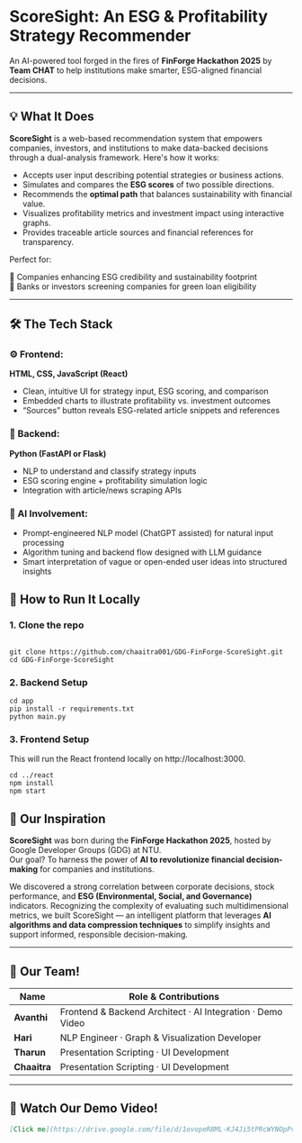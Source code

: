 # ScoreSight: An ESG & Profitability Strategy Recommender

An AI-powered tool forged in the fires of **FinForge Hackathon 2025** by **Team CHAT** to help institutions make smarter, ESG-aligned financial decisions.

---

## 💡 What It Does

**ScoreSight** is a web-based recommendation system that empowers companies, investors, and institutions to make data-backed decisions through a dual-analysis framework. Here's how it works:

- Accepts user input describing potential strategies or business actions.
- Simulates and compares the **ESG scores** of two possible directions.
- Recommends the **optimal path** that balances sustainability with financial value.
- Visualizes profitability metrics and investment impact using interactive graphs.
- Provides traceable article sources and financial references for transparency.

Perfect for:

🏢 Companies enhancing ESG credibility and sustainability footprint  
🏦 Banks or investors screening companies for green loan eligibility  

---

## 🛠 The Tech Stack

### ⚙️ Frontend:  
**HTML, CSS, JavaScript (React)**  
- Clean, intuitive UI for strategy input, ESG scoring, and comparison  
- Embedded charts to illustrate profitability vs. investment outcomes  
- “Sources” button reveals ESG-related article snippets and references  

### 🧠 Backend:  
**Python (FastAPI or Flask)**  
- NLP to understand and classify strategy inputs  
- ESG scoring engine + profitability simulation logic  
- Integration with article/news scraping APIs  

### 🤖 AI Involvement:  
- Prompt-engineered NLP model (ChatGPT assisted) for natural input processing  
- Algorithm tuning and backend flow designed with LLM guidance  
- Smart interpretation of vague or open-ended user ideas into structured insights  


## 🚀 How to Run It Locally
### 1. Clone the repo

```

git clone https://github.com/chaaitra001/GDG-FinForge-ScoreSight.git
cd GDG-FinForge-ScoreSight

```

### 2. Backend Setup

```
cd app
pip install -r requirements.txt
python main.py

```

### 3. Frontend Setup
This will run the React frontend locally on http://localhost:3000.

```
cd ../react
npm install
npm start

```

## 🌱 Our Inspiration

**ScoreSight** was born during the **FinForge Hackathon 2025**, hosted by Google Developer Groups (GDG) at NTU.  
Our goal? To harness the power of **AI to revolutionize financial decision-making** for companies and institutions.

We discovered a strong correlation between corporate decisions, stock performance, and **ESG (Environmental, Social, and Governance)** indicators. Recognizing the complexity of evaluating such multidimensional metrics, we built ScoreSight — an intelligent platform that leverages **AI algorithms and data compression techniques** to simplify insights and support informed, responsible decision-making.

---

## 👥 Our Team!

| Name       | Role & Contributions                                     |
|------------|----------------------------------------------------------|
| **Avanthi**  | Frontend & Backend Architect · AI Integration · Demo Video |
| **Hari**     | NLP Engineer · Graph & Visualization Developer         |
| **Tharun**   | Presentation Scripting · UI Development                |
| **Chaaitra** | Presentation Scripting · UI Development                |


---

## 🔗 Watch Our Demo Video!
```md
[Click me](https://drive.google.com/file/d/1ovopeR8ML-KJ4Ji5tPRcWYNOpPv10Pac/view?usp=drivesdk)

